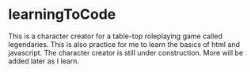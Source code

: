 # learningToCode
This is a character creator for a table-top roleplaying game called legendaries.
This is also practice for me to learn the basics of html and javascript.
The character creator is still under construction. More will be added later as I learn.
